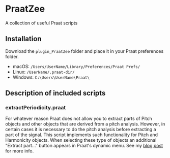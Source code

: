 # PraatZee
A collection of useful Praat scripts

## Installation
Download the `plugin_PraatZee` folder and place it in your Praat preferences folder.
- macOS: `/Users/UserName/Library/Preferences/Praat Prefs/`
- Linux: `/UserName/.praat-dir/`
- Windows: `C:\Users\UserName\Praat\`

## Description of included scripts

### extractPeriodicity.praat
For whatever reason Praat does not allow you to extract parts of Pitch objects and other objects that are derived from a pitch analysis. However, in certain cases it is necessary to do the pitch analysis before extracting a part of the signal. This script implements such functionality for Pitch and Harmonicity objects. When selecting these type of objects an additional "Extract part..." button appears in Praat's dynamic menu. See my [blog post](http://www.timzee.nl/phonetics/praat/2019/04/14/extractperiodicity.html) for more info.
